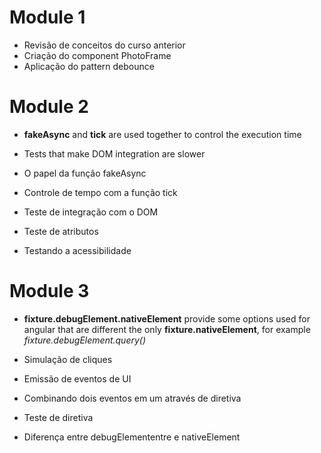 # Module 1
- Revisão de conceitos do curso anterior
- Criação do component PhotoFrame
- Aplicação do pattern debounce

# Module 2
- **fakeAsync** and **tick** are used together to control the execution time
- Tests that make DOM integration are slower

- O papel da função fakeAsync
- Controle de tempo com a função tick
- Teste de integração com o DOM
- Teste de atributos
- Testando a acessibilidade

# Module 3
- **fixture.debugElement.nativeElement** provide some options used for angular that are different the only
    **fixture.nativeElement**, for example *fixture.debugElement.query()* 

- Simulação de cliques
- Emissão de eventos de UI
- Combinando dois eventos em um através de diretiva
- Teste de diretiva
- Diferença entre debugElemententre e nativeElement


